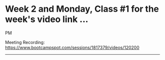 # Week 2 and Monday, Class #1 for the week's video link ...
PM

Meeting Recording:
https://www.bootcampspot.com/sessions/1817379/videos/120200





---